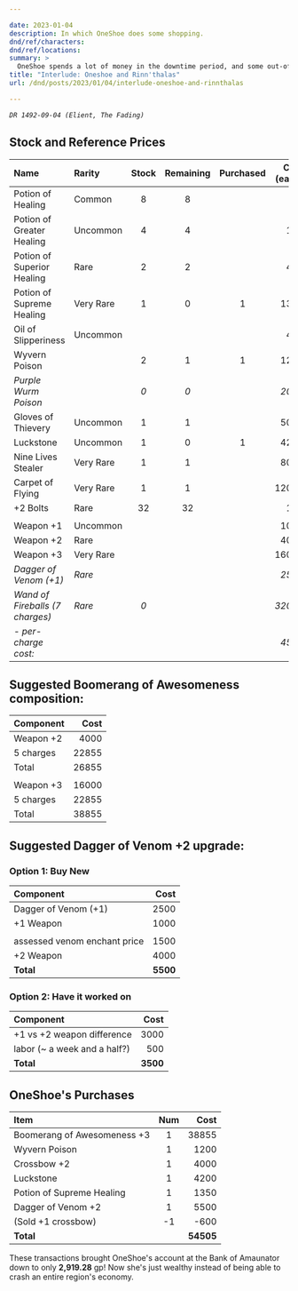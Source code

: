 ```yaml
---

date: 2023-01-04
description: In which OneShoe does some shopping.
dnd/ref/characters:
dnd/ref/locations:
summary: >
  OneShoe spends a lot of money in the downtime period, and some out-of-character discussion is had.
title: "Interlude: Oneshoe and Rinn'thalas"
url: /dnd/posts/2023/01/04/interlude-oneshoe-and-rinnthalas

---
```


_`DR 1492-09-04 (Elient, The Fading)`_

## Stock and Reference Prices

| Name                            | Rarity    | Stock | Remaining | Purchased | Cost (each) |
|:--------------------------------|:----------|:-----:|:---------:|:---------:|------------:|
| Potion of Healing               | Common    |    8  |        8  |           |         50  |
| Potion of Greater Healing       | Uncommon  |    4  |        4  |           |        150  |
| Potion of Superior Healing      | Rare      |    2  |        2  |           |        450  |
| Potion of Supreme Healing       | Very Rare |    1  |        0  |        1  |       1350  |
| Oil of Slipperiness             | Uncommon  |       |           |           |        480  |
| Wyvern Poison                   |           |    2  |        1  |        1  |       1200  |
| _Purple Wurm Poison_            |           |   _0_ |       _0_ |           |      _2000_ |
| Gloves of Thievery              | Uncommon  |    1  |        1  |           |       5000  |
| Luckstone                       | Uncommon  |    1  |        0  |        1  |       4200  |
| Nine Lives Stealer              | Very Rare |    1  |        1  |           |       8000  |
| Carpet of Flying                | Very Rare |    1  |        1  |           |      12000  |
| +2 Bolts                        | Rare      |   32  |       32  |           |        100  |
|                                 |           |       |           |           |             |
| Weapon +1                       | Uncommon  |       |           |           |       1000  |
| Weapon +2                       | Rare      |       |           |           |       4000  |
| Weapon +3                       | Very Rare |       |           |           |      16000  |
| _Dagger of Venom (+1)_          | _Rare_    |       |           |           |      _2500_ |
| _Wand of Fireballs (7 charges)_ | _Rare_    |   _0_ |           |           |     _32000_ |
| _- per-charge cost:_            |           |       |           |           |      _4571_ |

## Suggested Boomerang of Awesomeness composition:

| Component | Cost  |
|:----------|------:|
| Weapon +2 |  4000 |
| 5 charges | 22855 |
| Total     | 26855 |
|           |       |
| Weapon +3 | 16000 |
| 5 charges | 22855 |
| Total     | 38855 |

## Suggested Dagger of Venom +2 upgrade:

### Option 1: Buy New

| Component                    | Cost     |
|:-----------------------------|---------:|
| Dagger of Venom (+1)         |   2500   |
| +1 Weapon                    |   1000   |
|                              |          |
| assessed venom enchant price |   1500   |
| +2 Weapon                    |   4000   |
| **Total**                    | **5500** |

### Option 2: Have it worked on

| Component                    | Cost     |
|:-----------------------------|---------:|
| +1 vs +2 weapon difference   |   3000   |
| labor (~ a week and a half?) |    500   |
| **Total**                    | **3500** |

## OneShoe's Purchases

| Item                        | Num | Cost      |
|:----------------------------|:---:|----------:|
| Boomerang of Awesomeness +3 |   1 |   38855   |
| Wyvern Poison               |   1 |    1200   |
| Crossbow +2                 |   1 |    4000   |
| Luckstone                   |   1 |    4200   |
| Potion of Supreme Healing   |   1 |    1350   |
| Dagger of Venom +2          |   1 |    5500   |
| (Sold +1 crossbow)          |  -1 |    -600   |
| **Total**                   |     | **54505** |

These transactions brought OneShoe's account at the Bank of Amaunator down to only **2,919.28** gp!
Now she's just wealthy instead of being able to crash an entire region's economy.

